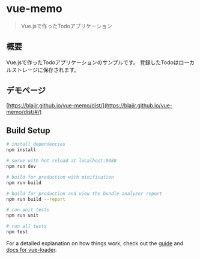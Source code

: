 # vue-memo

> Vue.jsで作ったTodoアプリケーション

## 概要
Vue.jsで作ったTodoアプリケーションのサンプルです。
登録したTodoはローカルストレージに保存されます。

## デモページ
[https://blajir.github.io/vue-memo/dist/](https://blajir.github.io/vue-memo/dist/#/)

## Build Setup

``` bash
# install dependencies
npm install

# serve with hot reload at localhost:8080
npm run dev

# build for production with minification
npm run build

# build for production and view the bundle analyzer report
npm run build --report

# run unit tests
npm run unit

# run all tests
npm test
```

For a detailed explanation on how things work, check out the [guide](http://vuejs-templates.github.io/webpack/) and [docs for vue-loader](http://vuejs.github.io/vue-loader).
